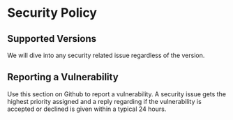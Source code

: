 # Security Policy

## Supported Versions

We will dive into any security related issue regardless of the version.

## Reporting a Vulnerability

Use this section on Github to report a vulnerability.
A security issue gets the highest priority assigned and a reply regarding if the vulnerability is accepted or
declined is given within a typical 24 hours.
